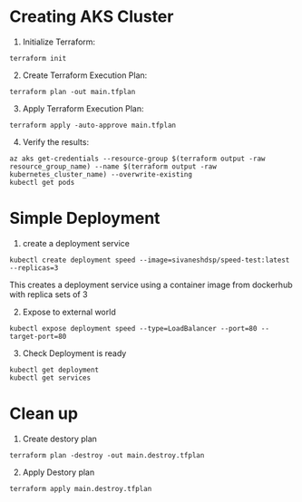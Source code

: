 <h1> Creating AKS Cluster </h1>

1. Initialize Terraform:
```
terraform init
```
2. Create Terraform Execution Plan:
```
terraform plan -out main.tfplan
```
3. Apply Terraform Execution Plan:
```
terraform apply -auto-approve main.tfplan
```
4. Verify the results:
```
az aks get-credentials --resource-group $(terraform output -raw resource_group_name) --name $(terraform output -raw kubernetes_cluster_name) --overwrite-existing
kubectl get pods
```
<h1>Simple Deployment</h1>   

1. create a deployment service
```
kubectl create deployment speed --image=sivaneshdsp/speed-test:latest --replicas=3
```
This creates a deployment service using a container image from dockerhub with replica sets of 3

2. Expose to external world
```
kubectl expose deployment speed --type=LoadBalancer --port=80 --target-port=80
```
3. Check Deployment is ready
```
kubectl get deployment
kubectl get services
```

<h1>Clean up</h1>

1. Create destory plan
```
terraform plan -destroy -out main.destroy.tfplan
```
2. Apply Destory plan
```
terraform apply main.destroy.tfplan
```
